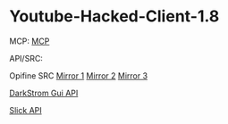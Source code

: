 # Youtube-Hacked-Client-1.8

MCP:
[MCP](http://www.modcoderpack.com/website/releases)

API/SRC:

Opifine SRC
[Mirror 1](http://adf.ly/5260216/optifine-src-mirror-1)
[Mirror 2](http://adf.ly/5260216/optifine-src-mirror-2)
[Mirror 3](http://adf.ly/5260216/optifine-src-mirror-3)

[DarkStrom Gui API](https://github.com/DarkStorm652/Minecraft-GUI-API)

[Slick API](http://slick.ninjacave.com/)
